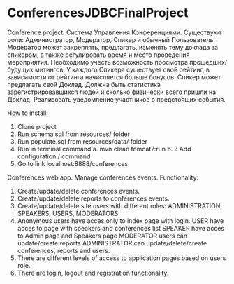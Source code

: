 # ConferencesJDBCFinalProject

Conference project:
Система Управления Конференциями. Существуют роли: Администратор, Модератор, Спикер и обычный Пользователь. Модератор может закреплять, предлагать, изменять тему доклада за спикером, а также регулировать время и место проведения мероприятия. Необходимо учесть возможность просмотра прошедших/будущих митингов. У каждого Спикера существует свой рейтинг, в зависимости от рейтинга начисляется больше бонусов. Спикер может предлагать свой Доклад. Должна быть статистика зарегистрировавшихся людей и сколько физически всего пришли на Доклад. Реализовать уведомление участников о предстоящих события.

How to install:
1. Clone project
2. Run schema.sql from resources/ folder
3. Run populate.sql from resources/data/ folder
4. Run in terminal command a. mvn clean tomcat7:run b. ? Add configuration / command
5. Go to link localhost:8888/conferences

Conferences web app. Manage conferences events.
Functionality:
1. Create/update/delete conferences events.
2. Create/update/delete reports to conferences events.
3. Create/update/delete site users with different roles: ADMINISTRATION, SPEAKERS, USERS, MODERATORS.
4. Anonymous users have acces only to index page with login.
   USER have acces to page with speakers and conferences list
   SPEAKER have acces to Admin page and Speakers page
   MODERATOR users can update/create reports
   ADMINISTRATOR can update/delete/create conferences, reports and users.
5. There are different levels of access to application pages based on users role.
7. There are login, logout and registration functionality.

